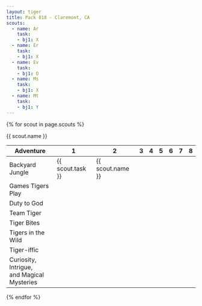 ```yaml
---
layout: tiger
title: Pack 818 - Claremont, CA
scouts:
  - name: Ar
    task:
    - bj1: X
  - name: Er
    task:
    - bj1: X
  - name: Ev
    task:
    - bj1: O
  - name: Ms
    task:
    - bj1: X
  - name: Mt
    task:
    - bj1: Y
---
```


{% for scout in page.scouts %}

{{ scout.name }}
    
|Adventure | 1 | 2 | 3 | 4 | 5 | 6 | 7 | 8 |
|-------|--------|---------|---------|---------|---------|---------|---------|---------|
| Backyard Jungle | {{ scout.task }} | {{ scout.name }} | | | | | | |
| Games Tigers Play | | | | | | | | |
| Duty to God | | | | | | | | |
| Team Tiger | | | | | | | | |
| Tiger Bites | | | | | | | | |
| Tigers in the Wild | | | | | | | | |
| Tiger-iffic | | | | | | | | |
| Curiosity, Intrigue, <br>and Magical Mysteries | | | | | | | | |

{% endfor %}
